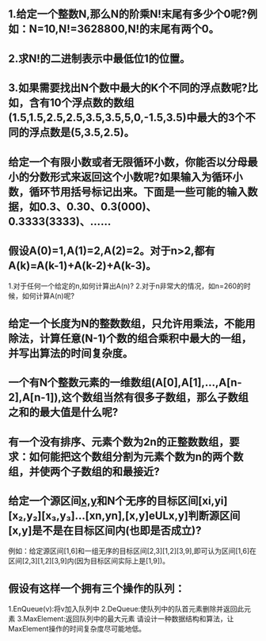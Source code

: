 ## 1.给定一个整数N,那么N的阶乘N!末尾有多少个0呢?例如：N=10,N!=3628800,N!的末尾有两个0。

## 2.求N!的二进制表示中最低位1的位置。

## 3.如果需要找出N个数中最大的K个不同的浮点数呢?比如，含有10个浮点数的数组(1.5,1.5,2.5,2.5,3.5,3.5,5,0,-1.5,3.5)中最大的3个不同的浮点数是(5,3.5,2.5)。


## 给定一个有限小数或者无限循环小数，你能否以分母最小的分数形式来返回这个小数呢?如果输入为循环小数，循环节用括号标记出来。下面是一些可能的输入数据，如0.3、0.30、0.3(000)、0.3333(3333)、……


## 假设A(0)=1,A(1)=2,A(2)=2。对于n>2,都有A(k)=A(k-1)+A(k-2)+A(k-3)。
1.对于任何一个给定的n,如何计算出A(n)?
2.对于n非常大的情况，如n=260的时候，如何计算A(n)呢?

## 给定一个长度为N的整数数组，只允许用乘法，不能用除法，计算任意(N-1)个数的组合乘积中最大的一组，并写出算法的时间复杂度。


## 一个有N个整数元素的一维数组(A[0],A[1],…,A[n-2],A[n-1]),这个数组当然有很多子数组，那么子数组之和的最大值是什么呢?

## 有一个没有排序、元素个数为2n的正整数数组，要求：如何能把这个数组分割为元素个数为n的两个数组，并使两个子数组的和最接近?

## 给定一个源区间[x,y](y≥x)和N个无序的目标区间[xi,yi][x₂,y₂][x₃,y₃]…[xn,yn],[x,y]eULx,y]判断源区间[x,y]是不是在目标区间内(也即是否成立)?
例如：给定源区间[1,6]和一组无序的目标区间[2,3][1,2][3,9],即可认为区间[1,6]在区间[2,3][1,2][3,9]内(因为目标区间实际上是[1,9])。


## 假设有这样一个拥有三个操作的队列：
1.EnQueue(v):将v加入队列中
2.DeQueue:使队列中的队首元素删除并返回此元素
3.MaxElement:返回队列中的最大元素
请设计一种数据结构和算法，让MaxElement操作的时间复杂度尽可能地低。